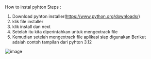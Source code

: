 How to instal pyhton
Steps : 
1. Download pyhton installer(https://www.python.org/downloads/)
2. klik file installer
3. klik install dan next
4. Setelah itu kita diperintahkan untuk mengextrack file
5. Kemudian setelah mengextrack file aplikasi siap digunakan
Berikut adalah contoh tampilan dari pyhton 3.12

![image](https://github.com/kelssinuor/pertemuan1-basis-data/assets/148309493/471d94ba-d8e6-44fa-a096-8213d2f7e987)


